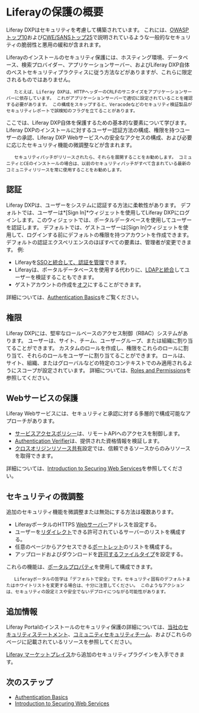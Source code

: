 # Liferayの保護の概要

Liferay DXPはセキュリティを考慮して構築されています。 これには、[OWASPトップ10](https://www.owasp.org/index.php/Top_10_2013-Top_10)および[CWE/SANSトップ25](https://www.sans.org/top25-software-errors/)で説明されているような一般的なセキュリティの脆弱性と悪用の緩和が含まれます。

Liferayのインストールのセキュリティ保護には、ホスティング環境、データベース、検索プロバイダー、アプリケーションサーバー、およびLiferay DXP自体のベストセキュリティプラクティスに従う方法などがありますが、これらに限定されるものではありません。

``` note::
   たとえば、Liferay DXPは、HTTPヘッダーのCRLFのサニタイズをアプリケーションサーバーに依存しています。 これがアプリケーションサーバーで適切に設定されていることを確認する必要があります。 この構成をスキップすると、Veracodeなどのセキュリティ検証製品がセキュリティレポートで誤検知のフラグを立てることがあります。
```

ここでは、Liferay DXP自体を保護するための基本的な要素について学びます。 Liferay DXPのインストールに対するユーザー認証方法の構成、権限を持つユーザーの承認、Liferay DXP Webサービスへの安全なアクセスの構成、および必要に応じたセキュリティ機能の微調整などが含まれます。

``` important::
   セキュリティパッチがリリースされたら、それらを展開することをお勧めします。 コミュニティとCEのインストールの場合は、以前のセキュリティパッチがすべて含まれている最新のコミュニティリリースを常に使用することをお勧めします。
```

## 認証

Liferay DXPは、ユーザーをシステムに認証する方法に柔軟性があります。 デフォルトでは、ユーザーは*[Sign In]*ウィジェットを使用してLiferay DXPにログインします。このウィジェットでは、ポータルデータベースを使用してユーザーを認証します。 デフォルトでは、ゲストユーザーは[Sign In]ウィジェットを使用して、ログインする前にデフォルトの権限を持つアカウントを作成できます。 デフォルトの認証エクスペリエンスのほぼすべての要素は、管理者が変更できます。 例:

  - Liferayを[SSOと統合して、認証を管理](./configuring-sso/README.md)できます。
  - Liferayは、ポータルデータベースを使用する代わりに、[LDAPと統合](../../users-and-permissions/devops/connecting-to-a-user-directory/connecting-to-an-ldap-directory.md)してユーザーを検証することもできます。
  - ゲストアカウントの作成を[オフ](./authentication-basics.md#disabling-guest-account-creation)にすることができます。

詳細については、[Authentication Basics](./authentication-basics.md)をご覧ください。

## 権限

Liferay DXPには、堅牢なロールベースのアクセス制御（RBAC）システムがあります。 ユーザーは、サイト、チーム、ユーザーグループ、または組織に割り当てることができます。 カスタムのロールを作成し、権限をこれらのロールに割り当て、それらのロールをユーザーに割り当てることができます。 ロールは、サイト、組織、またはグローバルなどの特定のコンテキストでのみ適用されるようにスコープが設定されています。 詳細については、[Roles and Permissions](../../users-and-permissions/roles-and-permissions/README.md)を参照してください。

## Webサービスの保護

Liferay Webサービスには、セキュリティと承認に対する多層的で構成可能なアプローチがあります。

  - [サービスアクセスポリシー](./securing-web-services/setting-service-access-policies.md)は、リモートAPIへのアクセスを制御します。
  - [Authentication Verifier](./securing-web-services/using-authentication-verifiers.md)は、提供された資格情報を検証します。
  - [クロスオリジンリソース共有](./securing-web-services/setting-up-cors.md)設定では、信頼できるソースからのみリソースを取得できます。

詳細については、[Introduction to Securing Web Services](./securing-web-services/introduction-to-securing-web-services.md)を参照してください。

## セキュリティの微調整

追加のセキュリティ機能を微調整または無効にする方法は複数あります。

  - LiferayポータルのHTTPS [Webサーバー](https://docs.liferay.com/portal/7.2-latest/propertiesdoc/portal.properties.html#Web%20Server)アドレスを設定する。
  - ユーザーを[リダイレクト](https://docs.liferay.com/portal/7.2-latest/propertiesdoc/portal.properties.html#Redirect)できる許可されているサーバーのリストを構成する。
  - 任意のページからアクセスできる[ポートレット](https://docs.liferay.com/portal/7.2-latest/propertiesdoc/portal.properties.html#Portlet)のリストを構成する。
  - アップロードおよびダウンロードを[許可するファイルタイプ](placeholder)を設定する。

これらの機能は、[ポータルプロパティ](https://docs.liferay.com/portal/7.2-latest/propertiesdoc/portal.properties.html)を使用して構成できます。

``` warning::
   Liferayポータルの哲学は「デフォルトで安全」です。セキュリティ固有のデフォルトまたはホワイトリストを変更する場合は、十分に注意してください。 このようなアクションは、セキュリティの設定ミスや安全でないデプロイにつながる可能性があります。
```

## 追加情報

Liferay Portalのインストールのセキュリティ保護の詳細については、[当社のセキュリティステートメント](https://www.liferay.com/security)、[コミュニティセキュリティチーム](https://portal.liferay.dev/people/community-security-team)、およびこれらのページに記載されているリソースを参照してください。

[Liferay マーケットプレイス](https://www.liferay.com/marketplace)から追加のセキュリティプラグインを入手できます。

## 次のステップ

  - [Authentication Basics](./authentication-basics.md)
  - [Introduction to Securing Web Services](./securing-web-services/introduction-to-securing-web-services.md)
